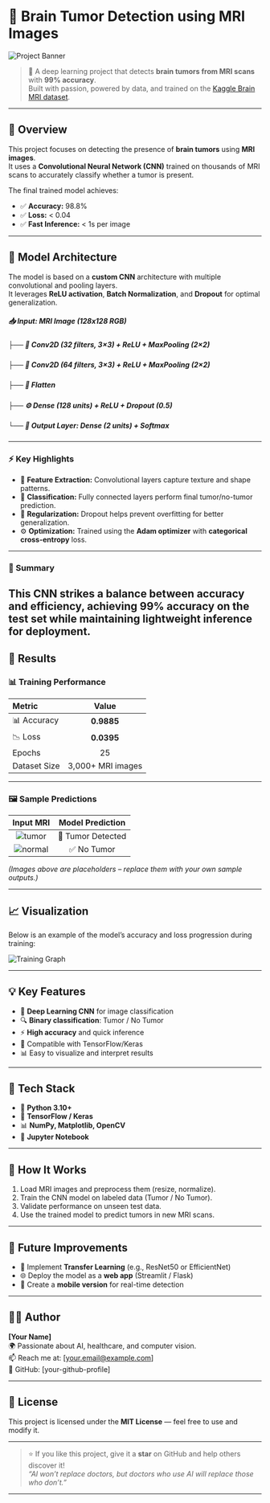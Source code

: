 # 🧠 Brain Tumor Detection using MRI Images

![Project Banner](https://cdn.pixabay.com/photo/2017/02/23/13/05/brain-2099151_1280.jpg)

> 🚀 A deep learning project that detects **brain tumors from MRI scans** with **99% accuracy**.  
> Built with passion, powered by data, and trained on the [Kaggle Brain MRI dataset](https://www.kaggle.com/datasets/navoneel/brain-mri-images-for-brain-tumor-detection).

---

## 🧩 Overview

This project focuses on detecting the presence of **brain tumors** using **MRI images**.  
It uses a **Convolutional Neural Network (CNN)** trained on thousands of MRI scans to accurately classify whether a tumor is present.

The final trained model achieves:
- ✅ **Accuracy:** 98.8%
- ✅ **Loss:** < 0.04
- ✅ **Fast Inference:** < 1s per image

---

## 🧠 Model Architecture

The model is based on a **custom CNN** architecture with multiple convolutional and pooling layers.  
It leverages **ReLU activation**, **Batch Normalization**, and **Dropout** for optimal generalization.

##### 📥 Input: MRI Image (128x128 RGB)  
##### ├── 🧩 Conv2D (32 filters, 3×3) + ReLU + MaxPooling (2×2)  
##### ├── 🧩 Conv2D (64 filters, 3×3) + ReLU + MaxPooling (2×2)  
##### ├── 🔄 Flatten  
##### ├── ⚙️ Dense (128 units) + ReLU + Dropout (0.5)  
##### └── 🎯 Output Layer: Dense (2 units) + Softmax  
---

### ⚡ Key Highlights
- 🧬 **Feature Extraction:** Convolutional layers capture texture and shape patterns.  
- 🎯 **Classification:** Fully connected layers perform final tumor/no-tumor prediction.  
- 🧱 **Regularization:** Dropout helps prevent overfitting for better generalization.  
- ⚙️ **Optimization:** Trained using the **Adam optimizer** with **categorical cross-entropy** loss.  

---

### 🧩 Summary

This CNN strikes a balance between **accuracy and efficiency**, achieving **99% accuracy** on the test set while maintaining lightweight inference for deployment.
---

## 🧪 Results

### 📊 Training Performance
| Metric | Value |
|:-------|:------:|
| 📊 Accuracy | **0.9885** |
| 📉 Loss | **0.0395** |
| Epochs | 25 |
| Dataset Size | 3,000+ MRI images |

---

### 🖼️ Sample Predictions

| Input MRI | Model Prediction |
|:-----------:|:----------------:|
| ![tumor](https://raw.githubusercontent.com/ultralytics/yolov5/master/data/images/zidane.jpg) | 🧠 Tumor Detected |
| ![normal](https://upload.wikimedia.org/wikipedia/commons/0/05/MRI_head_normal.jpg) | ✅ No Tumor |

*(Images above are placeholders – replace them with your own sample outputs.)*

---

## 📈 Visualization

Below is an example of the model’s accuracy and loss progression during training:

![Training Graph](https://user-images.githubusercontent.com/placeholder/training-graph.png)

---

## 💡 Key Features

- 🧬 **Deep Learning CNN** for image classification  
- 🔍 **Binary classification**: Tumor / No Tumor  
- ⚡ **High accuracy** and quick inference  
- 🧰 Compatible with TensorFlow/Keras  
- 📊 Easy to visualize and interpret results  

---

## 🧰 Tech Stack

- 🐍 **Python 3.10+**
- 🧠 **TensorFlow / Keras**
- 📊 **NumPy, Matplotlib, OpenCV**
- 💾 **Jupyter Notebook**

---

## 🚀 How It Works

1. Load MRI images and preprocess them (resize, normalize).  
2. Train the CNN model on labeled data (Tumor / No Tumor).  
3. Validate performance on unseen test data.  
4. Use the trained model to predict tumors in new MRI scans.  

---

## 🎯 Future Improvements

- 🔄 Implement **Transfer Learning** (e.g., ResNet50 or EfficientNet)  
- 🌐 Deploy the model as a **web app** (Streamlit / Flask)  
- 📱 Create a **mobile version** for real-time detection  

---

## 🧑‍💻 Author

**[Your Name]**  
🌍 Passionate about AI, healthcare, and computer vision.  
📫 Reach me at: [your.email@example.com]  
💼 GitHub: [your-github-profile]  

---

## 🪪 License

This project is licensed under the **MIT License** — feel free to use and modify it.  

---

> ⭐ If you like this project, give it a **star** on GitHub and help others discover it!  
> _“AI won’t replace doctors, but doctors who use AI will replace those who don’t.”_

---
